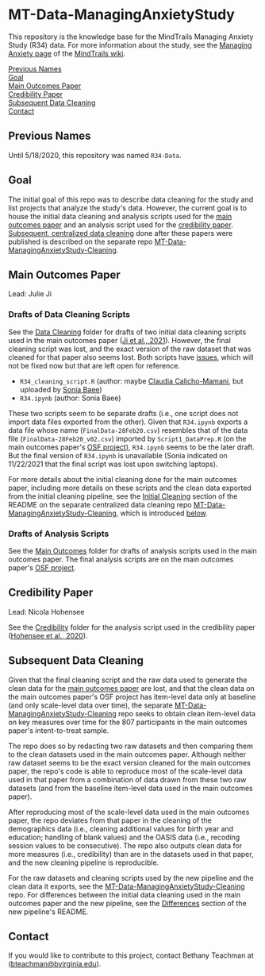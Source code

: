 # MT-Data-ManagingAnxietyStudy

This repository is the knowledge base for the MindTrails Managing Anxiety Study (R34) 
data. For more information about the study, see the [Managing Anxiety page][mt-wiki-ma] 
of the [MindTrails wiki][mt-wiki].

[Previous Names](#previous-names)  
[Goal](#goal)  
[Main Outcomes Paper](#main-outcomes-paper)  
[Credibility Paper](#credibility-paper)  
[Subsequent Data Cleaning](#subsequent-data-cleaning)  
[Contact](#contact)

## Previous Names
Until 5/18/2020, this repository was named `R34-Data`.

## Goal
The initial goal of this repo was to describe data cleaning for the study and list 
projects that analyze the study's data. However, the current goal is to house the 
initial data cleaning and analysis scripts used for the 
[main outcomes paper](#main-outcomes-paper) and an analysis script used for the 
[credibility paper](#credibility-paper). 
[Subsequent, centralized data cleaning](#subsequent-data-cleaning-for-item-level-data) 
done after these papers were published is described on the separate repo
[MT-Data-ManagingAnxietyStudy-Cleaning][ma-cleaning-repo].

## Main Outcomes Paper

Lead: Julie Ji

### Drafts of Data Cleaning Scripts

See the [Data Cleaning](./Data%20Cleaning) folder for drafts of two initial data
cleaning scripts used in the main outcomes paper ([Ji et al., 2021][ji-et-al-2021]). 
However, the final cleaning script was lost, and the exact version of the raw dataset 
that was cleaned for that paper also seems lost. Both scripts have [issues][ma-repo-issues], 
which will not be fixed now but that are left open for reference.

- `R34_cleaning_script.R` (author: maybe [Claudia Calicho-Mamani][claudia], but uploaded 
by [Sonia Baee][sonia])
- `R34.ipynb` (author: Sonia Baee)

These two scripts seem to be separate drafts (i.e., one script does not import data files exported 
from the other). Given that `R34.ipynb` exports a data file whose name (`FinalData-28Feb20.csv`) 
resembles that of the data file (`FinalData-28Feb20_v02.csv`) imported by `Script1_DataPrep.R` 
(on the main outcomes paper's [OSF project][ji-et-al-2021-osf]), `R34.ipynb` seems to be the 
later draft. But the final version of `R34.ipynb` is unavailable (Sonia indicated on 11/22/2021 
that the final script was lost upon switching laptops).

For more details about the initial cleaning done for the main outcomes paper, including more
details on these scripts and the clean data exported from the initial cleaning pipeline, see
the [Initial Cleaning][ma-cleaning-repo-readme-initial-cleaning] section of the README on 
the separate centralized data cleaning repo [MT-Data-ManagingAnxietyStudy-Cleaning][ma-cleaning-repo],
which is introduced [below](#subsequent-data-cleaning-for-item-level-data).

### Drafts of Analysis Scripts

See the [Main Outcomes](./Main%20Outcomes) folder for drafts of analysis scripts
used in the main outcomes paper. The final analysis scripts are on the main outcomes
paper's [OSF project][ji-et-al-2021-osf].

## Credibility Paper

Lead: Nicola Hohensee

See the [Credibility](./Credibility) folder for the analysis script used in the
credibility paper ([Hohensee et al., 2020][hohensee-et-al-2020]).

## Subsequent Data Cleaning

Given that the final cleaning script and the raw data used to generate the clean data for the 
[main outcomes paper](#main-outcomes-paper) are lost, and that the clean data on the main outcomes 
paper's OSF project has item-level data only at baseline (and only scale-level data over time),
the separate [MT-Data-ManagingAnxietyStudy-Cleaning][ma-cleaning-repo] repo seeks to obtain clean 
item-level data on key measures over time for the 807 participants in the main outcomes paper's
intent-to-treat sample.

The repo does so by redacting two raw datasets and then comparing them to the clean datasets used 
in the main outcomes paper. Although neither raw dataset seems to be the exact version cleaned for 
the main outcomes paper, the repo's code is able to reproduce most of the scale-level data used in 
that paper from a combination of data drawn from these two raw datasets (and from the baseline 
item-level data used in the main outcomes paper).

After reproducing most of the scale-level data used in the main outcomes paper, the repo deviates 
from that paper in the cleaning of the demographics data (i.e., cleaning additional values for birth 
year and education; handling of blank values) and the OASIS data (i.e., recoding session values to be 
consecutive). The repo also outputs clean data for more measures (i.e., credibility) than are in the 
datasets used in that paper, and the new cleaning pipeline is reproducible.

For the raw datasets and cleaning scripts used by the new pipeline and the clean data it exports,
see the [MT-Data-ManagingAnxietyStudy-Cleaning][ma-cleaning-repo] repo. For differences between the 
initial data cleaning used in the main outcomes paper and the new pipeline, see the 
[Differences][ma-cleaning-repo-readme-differences] section of the new pipeline's README.

## Contact
If you would like to contribute to this project, contact Bethany Teachman at 
([bteachman@bvirginia.edu][bethany-email]).

<!-- Reference links -->

[bethany-email]: mailto:bteachman@virginia.edu
[claudia]: https://github.com/cpc4tz
[hohensee-et-al-2020]: https://doi.org/10.1007/s41347-020-00129-8
[jeremy]: https://github.com/jwe4ec
[ji-et-al-2021]: https://doi.org/10.1016/j.brat.2021.103864
[ji-et-al-2021-osf]: https://osf.io/3b67v
[ma-repo-issues]: https://github.com/TeachmanLab/MT-Data-ManagingAnxietyStudy/issues
[ma-cleaning-repo]: https://github.com/TeachmanLab/MT-Data-ManagingAnxietyStudy-Cleaning
[ma-cleaning-repo-readme-differences]: https://github.com/TeachmanLab/MT-Data-ManagingAnxietyStudy-Cleaning#differences
[ma-cleaning-repo-readme-initial-cleaning]: https://github.com/TeachmanLab/MT-Data-ManagingAnxietyStudy-Cleaning#initial-cleaning
[mt-wiki]: https://sites.google.com/d/1x5M3ATWCvOFtk9hIX8gprtK367xX-3kk/p/1312N9KMPKyqKHopSHfr0QH_2AlUO2Wgu/edit?pli=1
[mt-wiki-ma]: https://sites.google.com/d/1x5M3ATWCvOFtk9hIX8gprtK367xX-3kk/p/1Vf0wPMhHS5aYQ3mOWQOhVo52JaKrf3or/edit?pli=1
[sonia]: https://github.com/soniabaee
